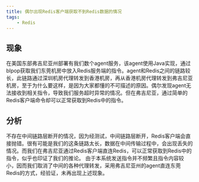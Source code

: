 ```yaml
---
title: 偶尔出现Redis客户端获取不到Redis数据的情况
tags:
    - Redis
---
```


## 现象
在美国东部弗吉尼亚州部署有我们数个agent服务，该agent使用Java实现，通过blpop获取我们东莞机房中放入Redis服务端的指令。agent和Redis之间的链路较长，此链路通过深圳机房代理转发到香港机房，再从香港机房代理转发到弗吉尼亚机房，至于为什么要这样，是因为大家都懂的不可描述的原因。偶尔发现agent无法接收到相关指令，导致我们服务超时异常的情况。但在弗吉尼亚，通过简单的Redis客户端命令却可以正常获取到Redis中的指令。

<!--more-->

## 分析
不存在中间链路层断开的情况，因为经测试，中间链路层断开，Redis客户端会直接抛错。很有可能是我们的这条链路太长，数据在中间传输过程中，会出现丢失的情况。而我们在弗吉尼亚通过Redis客户端直连Redis，可以正常获取到Redis中的指令，似乎也印证了我们的推论。
由于本系统发送指令并不频繁且指令内容较小，因而我们取消了中间的各种代理转发，采用弗吉尼亚州的agent直连东莞Redis的方式，经验证，未再出现上述现象。
